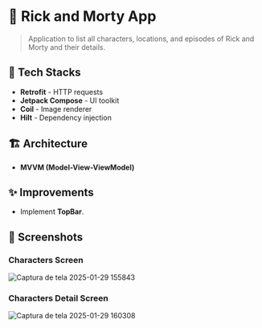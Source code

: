 # 📌 Rick and Morty App

> Application to list all characters, locations, and episodes of Rick and Morty and their details.

## 🚀 Tech Stacks

- **Retrofit** - HTTP requests  
- **Jetpack Compose** - UI toolkit  
- **Coil** - Image renderer  
- **Hilt** - Dependency injection  

## 🏗️ Architecture  

- **MVVM (Model-View-ViewModel)**  

## ✨ Improvements  

- Implement **TopBar**.  

## 📸 Screenshots

### Characters Screen  
![Captura de tela 2025-01-29 155843](https://github.com/user-attachments/assets/abffd09c-351c-48f5-a92f-f456885377cc)


### Characters Detail Screen
![Captura de tela 2025-01-29 160308](https://github.com/user-attachments/assets/e46fecf1-d790-4cb0-8e60-4daf002cbd7b)

